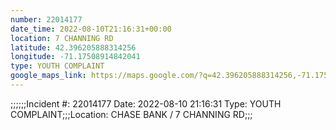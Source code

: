 ```yaml
---
number: 22014177
date_time: 2022-08-10T21:16:31+00:00
location: 7 CHANNING RD
latitude: 42.396205888314256
longitude: -71.17508914842041
type: YOUTH COMPLAINT
google_maps_link: https://maps.google.com/?q=42.396205888314256,-71.17508914842041
---
```


;;;;;;Incident #: 22014177   Date: 2022-08-10 21:16:31    Type: YOUTH COMPLAINT;;;Location: CHASE BANK / 7 CHANNING RD;;;
